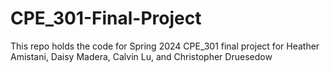# CPE_301-Final-Project
This repo holds the code for Spring 2024 CPE_301 final project for Heather Amistani, Daisy Madera, Calvin Lu, and Christopher Druesedow 
